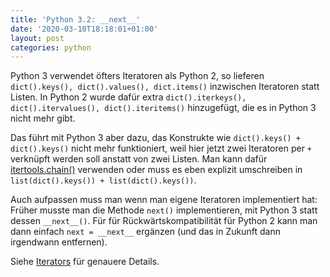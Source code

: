 ```yaml
---
title: 'Python 3.2: __next__'
date: '2020-03-10T18:18:01+01:00'
layout: post
categories: python
---
```


Python 3 verwendet öfters Iteratoren als Python 2, so lieferen `dict().keys(), dict().values(), dict.items()` inzwischen Iteratoren statt Listen.
In Python 2 wurde dafür extra `dict().iterkeys(), dict().itervalues(), dict().iteritems()` hinzugefügt, die es in Python 3 nicht mehr gibt.

Das führt mit Python 3 aber dazu, das Konstrukte wie `dict().keys() + dict().keys()` nicht mehr funktioniert, weil hier jetzt zwei Iteratoren per `+` verknüpft werden soll anstatt von zwei Listen.
Man kann dafür [itertools.chain()](https://docs.python.org/3/library/itertools.html#itertools.chain) verwenden oder muss es eben explizit umschreiben in `list(dict().keys()) + list(dict().keys())`.

Auch aufpassen muss man wenn man eigene Iteratoren implementiert hat:
Früher musste man die Methode `next()` implementieren, mit Python 3 statt dessen `__next__()`.
Für für Rückwärtskompatibilität für Python 2 kann man dann einfach `next = __next__` ergänzen (und das in Zukunft dann irgendwann entfernen).

Siehe [Iterators](https://portingguide.readthedocs.io/en/latest/iterators.html#new-iteration-protocol-next) für genauere Details.
